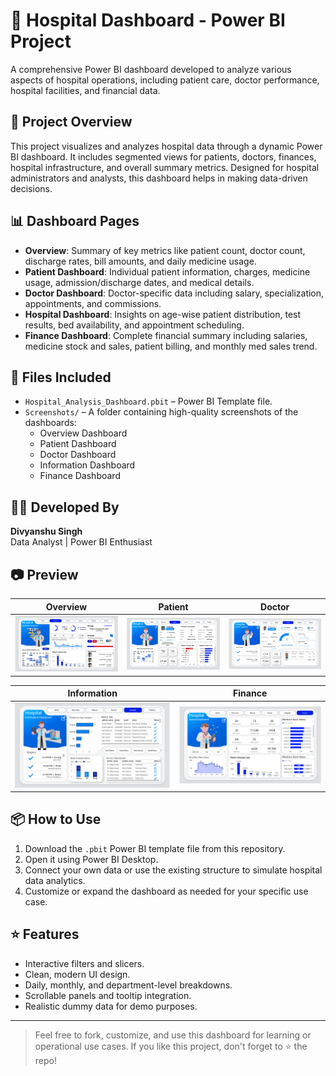 # 🏥 Hospital Dashboard - Power BI Project

A comprehensive Power BI dashboard developed to analyze various aspects of hospital operations, including patient care, doctor performance, hospital facilities, and financial data.

## 📌 Project Overview

This project visualizes and analyzes hospital data through a dynamic Power BI dashboard. It includes segmented views for patients, doctors, finances, hospital infrastructure, and overall summary metrics. Designed for hospital administrators and analysts, this dashboard helps in making data-driven decisions.

## 📊 Dashboard Pages

- **Overview**: Summary of key metrics like patient count, doctor count, discharge rates, bill amounts, and daily medicine usage.
- **Patient Dashboard**: Individual patient information, charges, medicine usage, admission/discharge dates, and medical details.
- **Doctor Dashboard**: Doctor-specific data including salary, specialization, appointments, and commissions.
- **Hospital Dashboard**: Insights on age-wise patient distribution, test results, bed availability, and appointment scheduling.
- **Finance Dashboard**: Complete financial summary including salaries, medicine stock and sales, patient billing, and monthly med sales trend.

## 📁 Files Included

- `Hospital_Analysis_Dashboard.pbit` – Power BI Template file.
- `Screenshots/` – A folder containing high-quality screenshots of the dashboards:
  - Overview Dashboard
  - Patient Dashboard
  - Doctor Dashboard
  - Information Dashboard
  - Finance Dashboard

## 🧑‍💻 Developed By

**Divyanshu Singh**  
Data Analyst | Power BI Enthusiast

## 📷 Preview

| Overview | Patient | Doctor |
|---------|--------|--------|
| ![Overview](https://github.com/divyanshu512-gif/Hospital-Dashboard/blob/main/Screenshot%20Overview%20page.png) | ![Patient](https://github.com/divyanshu512-gif/Hospital-Dashboard/blob/main/Screenshot%20Patient%20Page.png) | ![Doctor](https://github.com/divyanshu512-gif/Hospital-Dashboard/blob/main/Screenshot%20Doctor%20Page.png) |

| Information | Finance |
|-------------|---------|
| ![Hospital](https://github.com/divyanshu512-gif/Hospital-Dashboard/blob/main/Screenshot%20Information%20Page.png) | ![Finance](https://github.com/divyanshu512-gif/Hospital-Dashboard/blob/main/Screenshot%20Finance%20Page.png) |

## 📦 How to Use

1. Download the `.pbit` Power BI template file from this repository.
2. Open it using Power BI Desktop.
3. Connect your own data or use the existing structure to simulate hospital data analytics.
4. Customize or expand the dashboard as needed for your specific use case.

## ⭐ Features

- Interactive filters and slicers.
- Clean, modern UI design.
- Daily, monthly, and department-level breakdowns.
- Scrollable panels and tooltip integration.
- Realistic dummy data for demo purposes.

---

> Feel free to fork, customize, and use this dashboard for learning or operational use cases. If you like this project, don't forget to ⭐ the repo!

